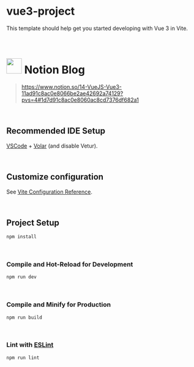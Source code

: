 # vue3-project

This template should help get you started developing with Vue 3 in Vite.

<br>

# <img src="https://github.com/user-attachments/assets/1985e8a6-e933-4e3d-8817-076e76fd4389" width="40"/> Notion Blog

>https://www.notion.so/14-VueJS-Vue3-11ad91c8ac0e8066be2ae42692a74129?pvs=4#1d7d91c8ac0e8060ac8cd7376df682a1

<br>

## Recommended IDE Setup

[VSCode](https://code.visualstudio.com/) + [Volar](https://marketplace.visualstudio.com/items?itemName=Vue.volar) (and disable Vetur).

<br>


## Customize configuration

See [Vite Configuration Reference](https://vite.dev/config/).

<br>


## Project Setup

```sh
npm install
```

<br>


### Compile and Hot-Reload for Development

```sh
npm run dev
```

<br>


### Compile and Minify for Production

```sh
npm run build
```

<br>


### Lint with [ESLint](https://eslint.org/)

```sh
npm run lint
```

